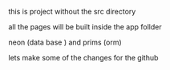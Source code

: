 this is project without the src directory 

all the pages will be built inside the app follder 

neon (data base ) and prims (orm)


lets make some of the changes for the github
